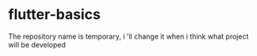 # flutter-basics
The repository name is temporary, i 'll change it when i think what project will be developed
